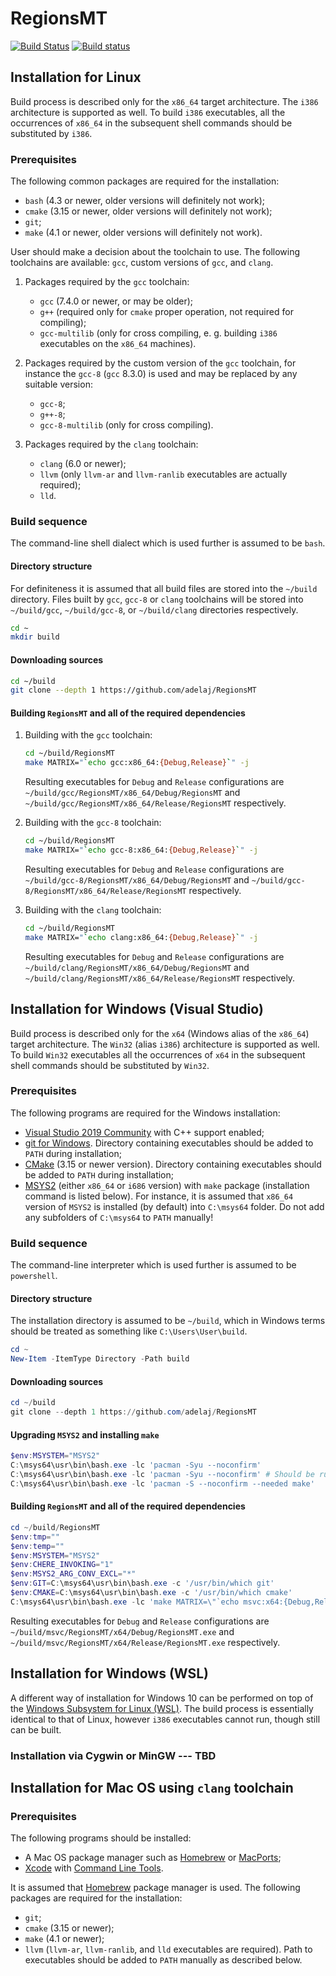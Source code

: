 
# RegionsMT

[![Build Status](https://api.travis-ci.org/adelaj/RegionsMT.svg?branch=master)](https://travis-ci.org/adelaj/RegionsMT) [![Build status](https://ci.appveyor.com/api/projects/status/7rmx0ccfv1lq7ng6?svg=true)](https://ci.appveyor.com/project/adelaj/regionsmt)

## Installation for Linux
Build process is described only for the `x86_64` target architecture. The `i386` architecture is supported as well. To build `i386` executables, all the occurrences of `x86_64` in the subsequent shell commands should be substituted by `i386`.

### Prerequisites
The following common packages are required for the installation: 
* `bash` (4.3 or newer, older versions will definitely not work);
* `cmake` (3.15 or newer, older versions will definitely not work);
* `git`;
* `make` (4.1 or newer, older versions will definitely not work).

User should make a decision about the toolchain to use. The following toolchains are available: `gcc`, custom versions of `gcc`, and `clang`. 

1. Packages required by the `gcc` toolchain:
   * `gcc` (7.4.0 or newer, or may be older);
   * `g++` (required only for `cmake` proper operation, not required for compiling);
   * `gcc-multilib` (only for cross compiling, e. g. building `i386` executables on  the `x86_64` machines).

2. Packages required by the custom version of the `gcc` toolchain, for instance the  `gcc-8` (`gcc` 8.3.0) is used and may be replaced by any suitable version:
   * `gcc-8`;
   * `g++-8`;
   * `gcc-8-multilib` (only for cross compiling).

3. Packages required by the `clang` toolchain:
   * `clang` (6.0 or newer);
   * `llvm` (only `llvm-ar` and `llvm-ranlib` executables are actually required);
   * `lld`.

### Build sequence
The command-line shell dialect which is used further is assumed to be `bash`. 
#### Directory structure
For definiteness it is assumed that all build files are stored into the `~/build` directory. Files built by `gcc`, `gcc-8` or `clang` toolchains will be stored into `~/build/gcc`, `~/build/gcc-8`, or `~/build/clang` directories respectively.
```bash
cd ~
mkdir build
```
#### Downloading sources
```bash
cd ~/build
git clone --depth 1 https://github.com/adelaj/RegionsMT
```
#### Building `RegionsMT` and all of the required dependencies
1. Building with the `gcc` toolchain:
   ```bash
   cd ~/build/RegionsMT
   make MATRIX="`echo gcc:x86_64:{Debug,Release}`" -j
   ```
   Resulting executables for `Debug` and `Release` configurations are `~/build/gcc/RegionsMT/x86_64/Debug/RegionsMT` and `~/build/gcc/RegionsMT/x86_64/Release/RegionsMT` respectively.
    
2. Building with the `gcc-8` toolchain:
   ```bash
   cd ~/build/RegionsMT
   make MATRIX="`echo gcc-8:x86_64:{Debug,Release}`" -j
   ```
   Resulting executables for `Debug` and `Release` configurations are `~/build/gcc-8/RegionsMT/x86_64/Debug/RegionsMT` and `~/build/gcc-8/RegionsMT/x86_64/Release/RegionsMT` respectively.
   
3. Building with the `clang` toolchain:
   ```bash
   cd ~/build/RegionsMT
   make MATRIX="`echo clang:x86_64:{Debug,Release}`" -j
   ```
   Resulting executables for `Debug` and `Release` configurations are `~/build/clang/RegionsMT/x86_64/Debug/RegionsMT` and `~/build/clang/RegionsMT/x86_64/Release/RegionsMT` respectively.

## Installation for Windows (Visual Studio)
Build process is described only for the `x64` (Windows alias of the `x86_64`) target architecture.  The `Win32` (alias `i386`) architecture is supported as well. To build `Win32` executables all the occurrences of `x64` in the subsequent shell commands should be substituted by `Win32`.

### Prerequisites
The following programs are required for the Windows installation:
* [Visual Studio 2019 Community](https://visualstudio.microsoft.com/vs/community/) with C++ support enabled;
* [git for Windows](https://git-scm.com/). Directory containing executables should be added to `PATH` during installation;
* [CMake](https://cmake.org/) (3.15 or newer version). Directory containing executables should be added to `PATH` during installation;
* [MSYS2](https://www.msys2.org/) (either `x86_64` or `i686` version) with `make` package (installation command is listed below). For instance, it is assumed that `x86_64` version of `MSYS2` is installed (by default) into `C:\msys64` folder. Do not add any subfolders of `C:\msys64` to `PATH` manually!

### Build sequence
The command-line interpreter which is used further is assumed to be `powershell`.
#### Directory structure
The installation directory is assumed to be `~/build`, which in Windows terms should be treated as something like `C:\Users\User\build`.
```PowerShell
cd ~
New-Item -ItemType Directory -Path build
```
#### Downloading sources
```PowerShell
cd ~/build
git clone --depth 1 https://github.com/adelaj/RegionsMT
```
#### Upgrading `MSYS2` and installing `make`
```PowerShell
$env:MSYSTEM="MSYS2"
C:\msys64\usr\bin\bash.exe -lc 'pacman -Syu --noconfirm'
C:\msys64\usr\bin\bash.exe -lc 'pacman -Syu --noconfirm' # Should be run for the second time
C:\msys64\usr\bin\bash.exe -lc 'pacman -S --noconfirm --needed make'
```
#### Building `RegionsMT` and all of the required dependencies
```PowerShell
cd ~/build/RegionsMT
$env:tmp=""
$env:temp=""
$env:MSYSTEM="MSYS2"
$env:CHERE_INVOKING="1"
$env:MSYS2_ARG_CONV_EXCL="*"
$env:GIT=C:\msys64\usr\bin\bash.exe -c '/usr/bin/which git'
$env:CMAKE=C:\msys64\usr\bin\bash.exe -c '/usr/bin/which cmake'
C:\msys64\usr\bin\bash.exe -lc 'make MATRIX=\"`echo msvc:x64:{Debug,Release}`\" -j'
```
Resulting executables for `Debug` and `Release` configurations are `~/build/msvc/RegionsMT/x64/Debug/RegionsMT.exe` and `~/build/msvc/RegionsMT/x64/Release/RegionsMT.exe` respectively.

## Installation for Windows (WSL)
A different way of installation for Windows 10 can be performed on top of the [Windows Subsystem for Linux (WSL)](https://en.wikipedia.org/wiki/Windows_Subsystem_for_Linux). The build process is essentially identical to that of Linux, however `i386` executables cannot run, though still can be built.

### Installation via Cygwin or MinGW ---  TBD

## Installation for Mac OS using `clang` toolchain

### Prerequisites
The following programs should be installed:
* A Mac OS package manager such as [Homebrew](https://brew.sh/) or [MacPorts](https://www.macports.org/);
* [Xcode](https://developer.apple.com/xcode/) with [Command Line Tools](https://stackoverflow.com/questions/9329243/xcode-install-command-line-tools).

It is assumed that [Homebrew](https://brew.sh/) package manager is used. The following packages are required for the installation:
* `git`;
* `cmake` (3.15 or newer);
* `make` (4.1 or newer);
* `llvm` (`llvm-ar`, `llvm-ranlib`, and `lld` executables are required). Path to executables should be added to `PATH` manually as described below.
